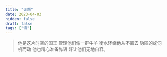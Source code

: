 ```yaml
---
title: "无题"
date: 2023-04-03
hidden: false
draft: false
tags: ["诗"]
---
```

>他是这片时空的国王
管理他们像一群牛羊
衡水环绕他从不离去
隐匿的蛇伺机而动
他也精心准备隽语
好让他们无地自容。